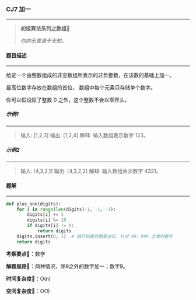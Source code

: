### CJ7 加一

---



> **初级算法系列之数组**🌈
>
> *你的无畏源于无知。*



#### 题目描述

---

给定一个由整数组成的非空数组所表示的非负整数，在该数的基础上加一。

最高位数字存放在数组的首位， 数组中每个元素只存储单个数字。

你可以假设除了整数 0 之外，这个整数不会以零开头。



##### 示例1

---

> 输入: [1,2,3]
> 输出: [1,2,4]
> 解释: 输入数组表示数字 123。

##### 示例2

---

> 输入: [4,3,2,1]
> 输出: [4,3,2,2]
> 解释: 输入数组表示数字 4321。



#### 题解

---

```python
def plus_one(digits):
    for i in range(len(digits)-1, -1, -1):
        digits[i] += 1
        digits[i] %= 10
        if digits[i] != 0:
            return digits
    digits.insert(0, 1)  # 循环到最后需要进位，针对 99，999 之类的数字
    return digits
```



**考察要点**🍥：数学

**解题思路**🍬：两种情况，除9之外的数字加一；数字9。



**时间复杂度**🍉：O(n)

**空间复杂度**🍭：O(1)

